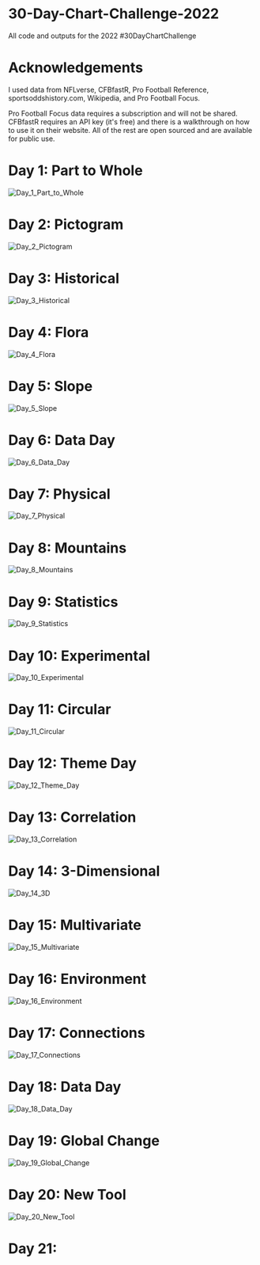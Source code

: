 # 30-Day-Chart-Challenge-2022
All code and outputs for the 2022 #30DayChartChallenge

# Acknowledgements
I used data from NFLverse, CFBfastR, Pro Football Reference,
sportsoddshistory.com, Wikipedia, and Pro Football Focus.

Pro Football Focus data requires a subscription and will not be
shared. CFBfastR requires an API key (it's free) and there is a
walkthrough on how to use it on their website. All of the rest
are open sourced and are available for public use.

# Day 1: Part to Whole
![Day_1_Part_to_Whole](https://user-images.githubusercontent.com/105609020/168524799-d84db03d-09b9-4627-8209-579ae313e27f.png)

# Day 2: Pictogram
![Day_2_Pictogram](https://user-images.githubusercontent.com/105609020/168520504-4f15320e-2009-4491-93c8-2a8204a1a299.png)

# Day 3: Historical
![Day_3_Historical](https://user-images.githubusercontent.com/105609020/168522040-208002a8-7515-419e-8b6e-e06b3514f99e.png)

# Day 4: Flora
![Day_4_Flora](https://user-images.githubusercontent.com/105609020/168523412-e176c871-ca24-4958-8936-562533c6000d.png)

# Day 5: Slope
![Day_5_Slope](https://user-images.githubusercontent.com/105609020/168697682-5981f0fa-aedc-4c9b-a031-218a88ad84dd.png)

# Day 6: Data Day
![Day_6_Data_Day](https://user-images.githubusercontent.com/105609020/168701812-718e6e68-aa06-43d0-b620-4cae5f225500.png)

# Day 7: Physical
![Day_7_Physical](https://user-images.githubusercontent.com/105609020/168699971-d4ec32a8-6669-4b8a-aacf-2018628c0af0.png)

# Day 8: Mountains
![Day_8_Mountains](https://user-images.githubusercontent.com/105609020/168701827-bcc1ed78-0369-446f-b20e-9ef4a246ebaa.png)

# Day 9: Statistics
![Day_9_Statistics](https://user-images.githubusercontent.com/105609020/168735313-ab828741-251f-4ba7-b860-c7ed0980e2a7.png)

# Day 10: Experimental
![Day_10_Experimental](https://user-images.githubusercontent.com/105609020/168734063-263f00ca-8577-4fd5-a1f1-fda1025c5e3d.png)

# Day 11: Circular
![Day_11_Circular](https://user-images.githubusercontent.com/105609020/168735331-788f94c0-97d1-4481-a5ab-bf63aa7ec2e3.png)

# Day 12: Theme Day
![Day_12_Theme_Day](https://user-images.githubusercontent.com/105609020/168737770-1e096a6a-7520-4b63-97de-56f3ca426d6f.png)

# Day 13: Correlation
![Day_13_Correlation](https://user-images.githubusercontent.com/105609020/169417819-9a997713-9626-471c-94cb-f93f91be767e.png)

# Day 14: 3-Dimensional
![Day_14_3D](https://user-images.githubusercontent.com/105609020/169418501-447fbf75-368f-43f3-a6e7-0ae1bd9f0f12.PNG)

# Day 15: Multivariate
![Day_15_Multivariate](https://user-images.githubusercontent.com/105609020/169419942-9e4423e1-c3e8-421c-bb81-51df31a6a637.png)

# Day 16: Environment
![Day_16_Environment](https://user-images.githubusercontent.com/105609020/169421532-49fa4e4f-baa5-4230-a3bc-e251038cd4f1.png)

# Day 17: Connections
![Day_17_Connections](https://user-images.githubusercontent.com/105609020/169424558-349594d2-db2c-4fbf-9bf3-105cfb3519f6.png)

# Day 18: Data Day
![Day_18_Data_Day](https://user-images.githubusercontent.com/105609020/169620788-bdc849c0-b815-4fe4-b1a3-f24b65f9f418.png)

# Day 19: Global Change
![Day_19_Global_Change](https://user-images.githubusercontent.com/105609020/169625824-0f257751-4f48-4c71-b019-d1a71e9bcf81.png)

# Day 20: New Tool
![Day_20_New_Tool](https://user-images.githubusercontent.com/105609020/169628458-8fc4d4b8-a492-45a9-ab36-1314ef8a9ded.gif)

# Day 21: 
